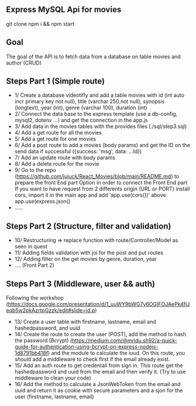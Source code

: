 ## Express MySQL Api for movies

git clone
npm i && npm start

## Goal
The goal of the API is to fetch data from a database on table movies and author (CRUD)

## Steps Part 1 (Simple route)
- 1/ Create a database videotifly and add a table movies with id (int auto incr primary key not null), title (varchar 250,not null), synopsis (longtext), year (int), genre (varchar 100), duration (int)
- 2/ Connect the data base to the express template (use a db-config, mysql2, dotenv ...) and get the connection in the app.js
- 3/ Add data in the movies tables with the provides files (./sql/step3.sql)
- 4/ Add a get route for all the movies
- 5/ Add a get route for one movies
- 6/ Add a post route to add a movies (body params) and get the ID on the send data if successful ({success: 'msg', data: ...Id})
- 7/ Add an update route with body params
- 8/ Add a delete route for the movie
- 9/ Go to the repo (https://github.com/jujuck/React_Movies/blob/main/README.md) to prepare the front End part
Option in order to connect the Front End part
  If you want to have request from 2 differents origin (URL or PORT)
  install cors, import it in the main app and add 'app.use(cors())' above app.use(express.json()
- .....

## Steps Part 2 (Structure, filter and validation)
- 10/ Restructuring => replace function with route/Controller/Model as seen in quest
- 11/ Adding fields validation with joi for the post and put routes
- 12/ Adding filter on the get movies by genre, duration, year
- .... (Front Part 2)

## Steps Part 3 (Middleware, user && auth)
Following the workshop (https://docs.google.com/presentation/d/1_uuWY9bWG7y6OGIFOJAePk4fjJeqb5w2pkAzrtpGzzk/edit#slide=id.p)
- 13/ Create a user table with firstname, lastname, email and hashedpassword, and uuid
- 14/ Create the route to create the user (POST), add the method to hash the password (Bcrypt) (https://medium.com/@mridu.sh92/a-quick-guide-for-authentication-using-bcrypt-on-express-nodejs-1d8791bb418f) and the module to calculate the iuud. On this route, you should add a middleware to check first if the email already exist.
- 15/ Add an auth route to get credentail from sign in. This route get the hashedpassword and uuid from the email and then verify it. (Try to use middleware to clean your code)
- 16/ Add the method to calculate a JsonWebToken from the email and uuid and return it as cookie with secure parameters and a sjon for the user (firstname, lastname, email)


